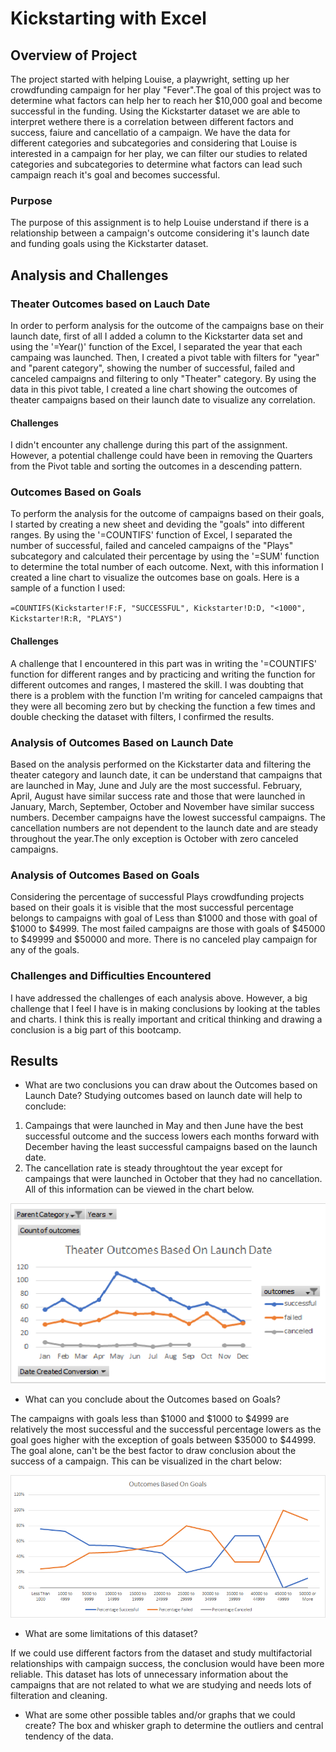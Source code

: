 # Kickstarting with Excel

## Overview of Project
The project started with helping Louise, a playwright, setting up her crowdfunding campaign for her 
play "Fever".The goal of this project was to determine what factors can help her to reach her 
$10,000 goal and become successful in the funding. Using the Kickstarter dataset we are able 
to interpret wethere there is a correlation between different factors and success, faiure and 
cancellatio of a campaign. 
We have the data for different categories and subcategories and considering that Louise is interested 
in a campaign for her play, we can filter our studies to related categories and subcategories to 
determine what factors can lead such campaign  reach it's goal and becomes successful.

### Purpose
The purpose of this assignment is to help Louise understand if there is a relationship between a 
campaign's outcome considering it's launch date and funding goals using the Kickstarter dataset.
 

## Analysis and Challenges

### Theater Outcomes based on Lauch Date
In order to perform analysis for the outcome of the campaigns base on their launch date, first of
all I added a column to the Kickstarter data set and using the '=Year()' function of the Excel, 
I separated the year that each campaing was launched. Then, I created a pivot table with filters
for "year" and "parent category", showing the number of successful, failed and canceled campaigns 
and filtering to only "Theater" category. By using the data in this pivot table, I created a line chart showing the outcomes of theater campaigns based on their launch 
date to visualize any correlation.

#### Challenges
I didn't encounter any challenge during this part of the assignment. However, a potential challenge
could have been in removing the Quarters from the Pivot table and sorting the outcomes in a descending 
pattern.

### Outcomes Based on Goals
To perform the analysis for the outcome of campaigns based on their goals, I started by creating a 
new sheet and deviding the "goals" into different ranges. By using the '=COUNTIFS' function of Excel,
I separated the number of successful, failed and canceled campaigns of the "Plays" subcategory and 
calculated their percentage by using the '=SUM' function to determine the total number of each outcome.
Next, with this information I created a line chart to visualize the outcomes base on goals. 
Here is a sample of a function I used:

`=COUNTIFS(Kickstarter!F:F, "SUCCESSFUL", Kickstarter!D:D, "<1000", Kickstarter!R:R, "PLAYS")`

#### Challenges
A challenge that I encountered in this part was in writing the '=COUNTIFS' function for different ranges 
and by practicing and writing the function for different outcomes and ranges, I mastered the skill. 
I was doubting that there is a problem with the function I'm writing for canceled campaigns that 
they were all becoming zero but by checking the function a few times and double checking the 
dataset with filters, I confirmed the results.



### Analysis of Outcomes Based on Launch Date

Based on the analysis performed on the Kickstarter data and filtering the theater category and launch date,
it can be understand that campaigns that are launched in May, June and July are the most successful.
February, April, August have similar success rate and those that were launched in January, March,
September, October and November have similar success numbers. December campaigns have the lowest successful campaigns.
The cancellation numbers are not dependent to the launch date and are steady throughout the year.The only exception is October with zero canceled campaigns.


### Analysis of Outcomes Based on Goals

Considering the percentage of successful Plays crowdfunding projects based on their goals it is visible that the most successful percentage belongs to 
campaigns with goal of Less than $1000 and those with goal of $1000 to $4999. The most failed campaigns are 
those with goals of $45000 to $49999 and $50000 and more. There is no canceled play campaign for any of the goals.

### Challenges and Difficulties Encountered
I have addressed the challenges of each analysis above. However, a big challenge that I feel I have is in making conclusions by looking at the tables and
charts. I think this is really important and critical thinking and drawing a conclusion is a big part of this bootcamp.


## Results

- What are two conclusions you can draw about the Outcomes based on Launch Date?
Studying outcomes based on launch date will help to conclude:
1) Campaings that were launched in May and then June have the best successful outcome 
and the success lowers each months forward with December having the least successful campaigns based on the launch date. 
2) The cancellation rate is steady throughtout the year except for campaings that were launched in October that they had no cancellation.
All of this information can be viewed in the chart below.


![](Resources/Theater_Outcomes_vs_Launch.png)

- What can you conclude about the Outcomes based on Goals?

The campaigns with goals less than $1000 and $1000 to $4999 are relatively the most successful and the successful percentage
lowers as the goal goes higher with the exception of goals between $35000 to $44999. The goal alone, can't be the 
best factor to draw conclusion about the success of a campaign. 
This can be visualized in the chart below:

![](Resources/Outcomes_vs_Goals.png)

- What are some limitations of this dataset?

If we could use different factors from the dataset and study multifactorial relationships with campaign success, the conclusion
would have been more reliable. This dataset has lots of unnecessary information about the campaigns that are not related to what we are studying and
needs lots of filteration and cleaning. 
 
- What are some other possible tables and/or graphs that we could create?
The box and whisker graph to determine the outliers and central tendency of the data. 
